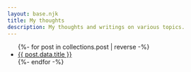 ```yaml
---
layout: base.njk
title: My thoughts
description: My thoughts and writings on various topics.
---
```


<ul class="post-list">
{%- for post in collections.post | reverse -%}
  <li>
    <a href="{{ post.url }}">{{ post.data.title }}</a>
  </li>
{%- endfor -%}
</ul>